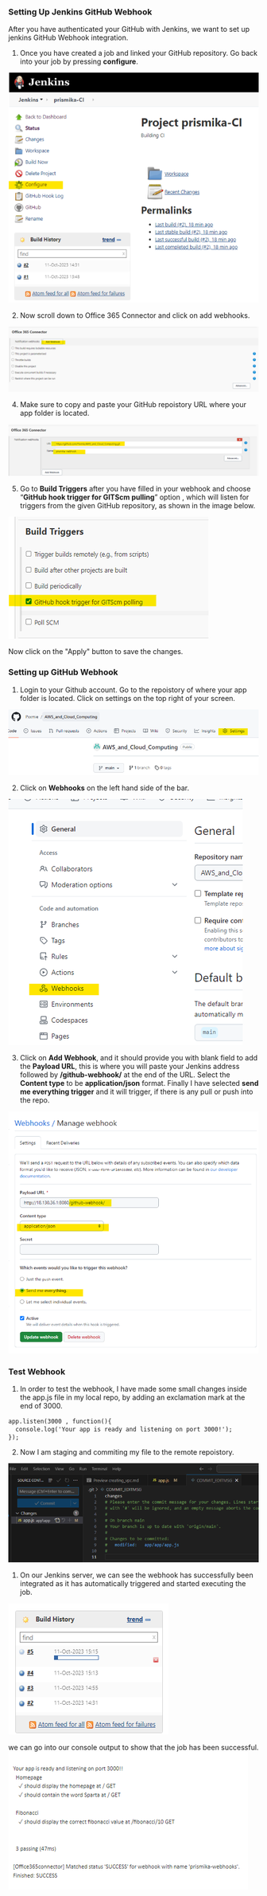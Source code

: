 
### Setting Up Jenkins GitHub Webhook

 After you have authenticated your GitHub with Jenkins, we want to set up  jenkins GitHub Webhook integration. 

 1) Once you have created a job and linked your GitHub repository. Go back into your job by pressing **configure**. 

![Alt text](images/configure_jenkins.png)

2) Now scroll down to Office 365 Connector and click on add webhooks. 
 
![Alt text](images/add_webhook.png)

4) Make sure to copy and paste your GitHub repoistory URL where your app folder is located. 
   
![Alt text](images/name_webhook.png)

5) Go to **Build Triggers** after you have filled in your webhook and choose “**GitHub hook trigger for GITScm pulling**” option , which will listen for triggers from the given GitHub repository, as shown in the image below.
   
![Alt text](images/build_triggers.png)

Now click on the "Apply" button to save the changes. 

### Setting up GitHub Webhook 

1) Login to your Github account. Go to the repoistory of where your app folder is located. Click on settings on the top right of your screen. 

![Alt text](images/settings_repo.png)

2) Click on **Webhooks** on the left hand side of the bar. 
   
![Alt text](images/github_webhooks.png)

3) Click on **Add Webhook**, and it should provide you with blank field to add the **Payload URL**, this is where you will paste your Jenkins address followed by **/github-webhook/** at the end of the URL. Select the **Content type** to be **application/json** format. 
Finally I have selected **send me everything trigger** and it will trigger, if there is any pull or push into the repo.

![Alt text](images/webhook_settings.png)

### Test Webhook 

1) In order to test the webhook, I have made some small changes inside the app.js file in my local repo, by adding an exclamation mark at the end of 3000.

```
app.listen(3000 , function(){
  console.log('Your app is ready and listening on port 3000!');
});

```

2) Now I am staging and commiting my file to the remote repoistory.

![Alt text](images/commit_togithub.png)

1) On our Jenkins server, we can see the webhook has successfully been integrated as it has automatically triggered and started executing the job. 

 ![Alt text](images/trigger_job.png)

 we can go into our console output to show that the job has been successful. 
![Alt text](images/success.png)